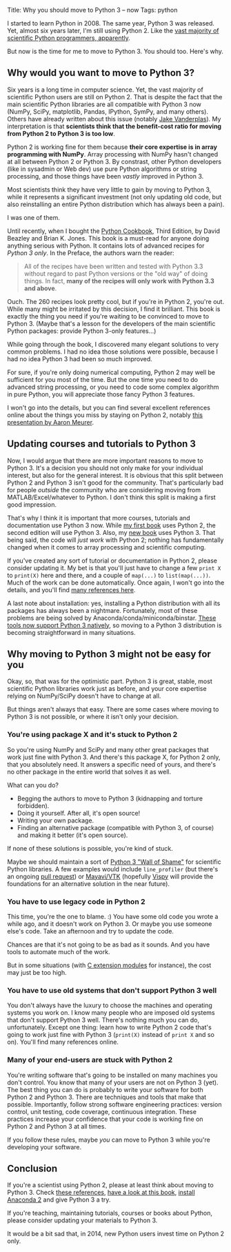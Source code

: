 Title: Why you should move to Python 3 – now
Tags: python

I started to learn Python in 2008. The same year, Python 3 was released. Yet, almost six years later, I'm still using Python 2. Like the [vast majority of scientific Python programmers, apparently](http://ipython.org/usersurvey2013.html).

But now is the time for me to move to Python 3. You should too. Here's why.

<!-- PELICAN_END_SUMMARY -->

## Why would you want to move to Python 3?

Six years is a long time in computer science. Yet, the vast majority of scientific Python users are still on Python 2. That is despite the fact that the main scientific Python libraries are all compatible with Python 3 now (NumPy, SciPy, matplotlib, Pandas, IPython, SymPy, and many others). Others have already written about this issue (notably [Jake Vanderplas](http://jakevdp.github.io/blog/2013/01/03/will-scientists-ever-move-to-python-3/)). My interpretation is that **scientists think that the benefit-cost ratio for moving from Python 2 to Python 3 is too low**.

Python 2 is working fine for them because **their core expertise is in array programming with NumPy**. Array processing with NumPy hasn't changed at all between Python 2 or Python 3. By constrast, other Python developers (like in sysadmin or Web dev) use pure Python algorithms or string processing, and those things have been *vastly* improved in Python 3.

Most scientists think they have very little to gain by moving to Python 3, while it represents a significant investment (not only updating old code, but also reinstalling an entire Python distribution which has always been a pain).

I was one of them.

Until recently, when I bought the [Python Cookbook](http://shop.oreilly.com/product/0636920027072.do), Third Edition, by David Beazley and Brian K. Jones. This book is a must-read for anyone doing anything serious with Python. It contains lots of advanced recipes for *Python 3 only*. In the Preface, the authors warn the reader:

> All of the recipes have been written and tested with Python 3.3 without regard to past Python versions or the "old way" of doing things. In fact, **many of the recipes will only work with Python 3.3 and above**.

Ouch. The 260 recipes look pretty cool, but if you're in Python 2, you're out. While many might be irritated by this decision, I find it brilliant. This book is exactly the thing you need if you're waiting to be convinced to move to Python 3. (Maybe that's a lesson for the developers of the main scientific Python packages: provide Python 3-only features...)

While going through the book, I discovered many elegant solutions to very common problems. I had no idea those solutions were possible, because I had no idea Python 3 had been so much improved.

For sure, if you're only doing numerical computing, Python 2 may well be sufficient for you most of the time. But the one time you need to do advanced string processing, or you need to code some complex algorithm in pure Python, you will appreciate those fancy Python 3 features.

I won't go into the details, but you can find several excellent references online about the things you miss by staying on Python 2, notably [this presentation by Aaron Meurer](http://asmeurer.github.io/python3-presentation/slides.html).


## Updating courses and tutorials to Python 3

Now, I would argue that there are more important reasons to move to Python 3. It's a decision you should not only make for your individual interest, but also for the general interest. It is obvious that this split between Python 2 and Python 3 isn't good for the community. That's particularly bad for people *outside* the community who are considering moving from MATLAB/Excel/whatever to Python. I don't think this split is making a first good impression.

That's why I think it is important that more courses, tutorials and documentation use Python 3 now. While [my first book](http://ipython-books.github.io/minibook/) uses Python 2, the second edition will use Python 3. Also, my [new book](http://ipython-books.github.io/cookbook/) uses Python 3. That being said, the code will *just work* with Python 2; nothing has fundamentally changed when it comes to array processing and scientific computing.

If you've created any sort of tutorial or documentation in Python 2, please consider updating it. My bet is that you'll just have to change a few `print X` to `print(X)` here and there, and a couple of `map(...)` to `list(map(...))`. Much of the work can be done automatically. Once again, I won't go into the details, and you'll find [many references here](https://github.com/ipython-books/cookbook-code/blob/master/references/chapter02_best_practices.md#python-2python-3).

A last note about installation: yes, installing a Python distribution with all its packages has always been a nightmare. Fortunately, most of these problems are being solved by Anaconda/conda/miniconda/binstar. [These tools now support Python 3 natively](http://continuum.io/blog/anaconda-2-released), so moving to a Python 3 distribution is becoming straightforward in many situations.


## Why moving to Python 3 might not be easy for you

Okay, so, that was for the optimistic part. Python 3 is great, stable, most scientific Python libraries work just as before, and your core expertise relying on NumPy/SciPy doesn't have to change at all.

But things aren't always that easy. There are some cases where moving to Python 3 is not possible, or where it isn't only your decision.


### You're using package X and it's stuck to Python 2

So you're using NumPy and SciPy and many other great packages that work just fine with Python 3. And there's this package X, for Python 2 only, that you absolutely need. It answers a specific need of yours, and there's no other package in the entire world that solves it as well.

What can you do?

* Begging the authors to move to Python 3 (kidnapping and torture forbidden).
* Doing it yourself. After all, it's open source!
* Writing your own package.
* Finding an alternative package (compatible with Python 3, of course) and making it better (it's open source).

If none of these solutions is possible, you're kind of stuck.

Maybe we should maintain a sort of [Python 3 "Wall of Shame"](https://python3wos.appspot.com/) for scientific Python libraries. A few examples would include `line_profiler` (but there's an ongoing [pull request](https://bitbucket.org/robertkern/line_profiler/pull-request/2/python-25-33-compatibility-using-a-single/)) or [Mayavi/VTK](https://github.com/enthought/mayavi/issues/84) (hopefully [Vispy](http://vispy.org) will provide the foundations for an alternative solution in the near future).


### You have to use legacy code in Python 2

This time, you're the one to blame. :) You have some old code you wrote a while ago, and it doesn't work on Python 3. Or maybe you use someone else's code. Take an afternoon and try to update the code.

Chances are that it's not going to be as bad as it sounds. And you have tools to automate much of the work.

But in some situations (with [C extension modules](http://python3porting.com/cextensions.html) for instance), the cost may just be too high.


### You have to use old systems that don't support Python 3 well

You don't always have the luxury to choose the machines and operating systems you work on. I know many people who are imposed old systems that don't support Python 3 well. There's nothing much you can do, unfortunately. Except one thing: learn how to write Python 2 code that's going to work just fine with Python 3 (`print(X)` instead of `print X` and so on). You'll find many references online.


### Many of your end-users are stuck with Python 2

You're writing software that's going to be installed on many machines you don't control. You know that many of your users are not on Python 3 (yet). The best thing you can do is probably to write your software for both Python 2 and Python 3. There are techniques and tools that make that possible. Importantly, follow strong software engineering practices: version control, unit testing, code coverage, continuous integration. These practices increase your confidence that your code is working fine on Python 2 and Python 3 at all times.

If you follow these rules, maybe *you* can move to Python 3 while you're developing your software.


## Conclusion

If you're a scientist using Python 2, please at least think about moving to Python 3. Check [these references](https://github.com/ipython-books/cookbook-code/blob/master/references/chapter02_best_practices.md#python-2python-3), [have a look at this book](http://shop.oreilly.com/product/0636920027072.do), [install Anaconda 2](http://continuum.io/blog/anaconda-2-released) and give Python 3 a try.

If you're teaching, maintaining tutorials, courses or books about Python, please consider updating your materials to Python 3.

It would be a bit sad that, in 2014, new Python users invest time on Python 2 only.

